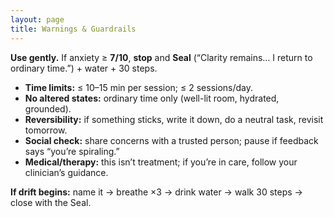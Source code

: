 ```yaml
---
layout: page
title: Warnings & Guardrails
---
```


**Use gently.** If anxiety ≥ **7/10**, **stop** and **Seal** (“Clarity remains… I return to ordinary time.”) + water + 30 steps.

- **Time limits:** ≤ 10–15 min per session; ≤ 2 sessions/day.
- **No altered states:** ordinary time only (well-lit room, hydrated, grounded).
- **Reversibility:** if something sticks, write it down, do a neutral task, revisit tomorrow.
- **Social check:** share concerns with a trusted person; pause if feedback says “you’re spiraling.”
- **Medical/therapy:** this isn’t treatment; if you’re in care, follow your clinician’s guidance.

**If drift begins:** name it → breathe ×3 → drink water → walk 30 steps → close with the Seal.
